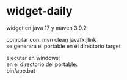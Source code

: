 # widget-daily

widget en java 17 y maven 3.9.2  

compilar con:
mvn clean javafx:jlink  
se generará el portable en el directorio target  

ejecutar en windows:  
en el directorio del portable:  
bin/app.bat
